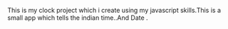 This is my clock project which i create using my javascript skills.This is a small app which tells the indian time..And Date .
